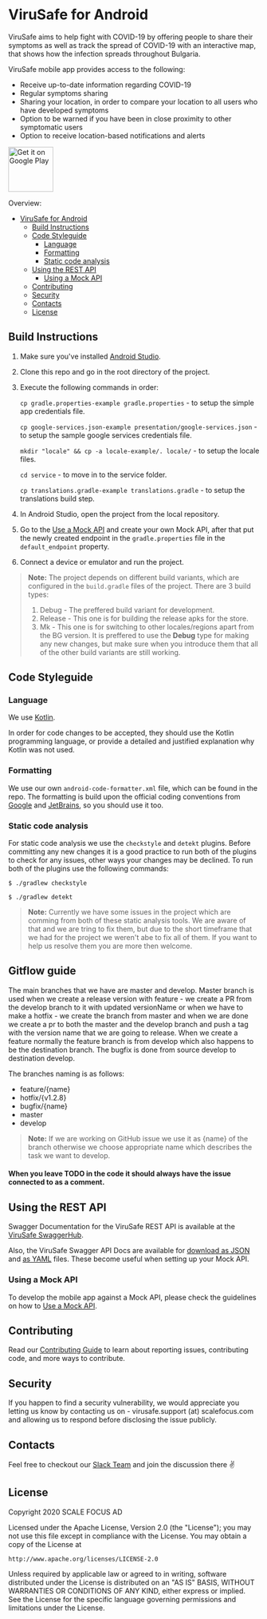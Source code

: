 # ViruSafe for Android

ViruSafe aims to help fight with COVID-19 by offering people to share their symptoms as well as track the spread of COVID-19 with an interactive map, that shows how the infection spreads throughout Bulgaria.

ViruSafe mobile app provides access to the following:
- Receive up-to-date information regarding COVID-19
- Regular symptoms sharing
- Sharing your location, in order to compare your location to all users who have developed symptoms
- Option to be warned if you have been in close proximity to other symptomatic users
- Option to receive location-based notifications and alerts

<a href='https://play.google.com/store/apps/details?id=bg.government.virusafe&pcampaignid=pcampaignidMKT-Other-global-all-co-prtnr-py-PartBadge-Mar2515-1'><img alt='Get it on Google Play' src='https://play.google.com/intl/en_us/badges/static/images/badges/en_badge_web_generic.png' height="90"/></a>

Overview:
- [ViruSafe for Android](#virusafe-for-android)
  - [Build Instructions](#build-instructions)
  - [Code Styleguide](#code-styleguide)
    - [Language](#language)
    - [Formatting](#formatting)
    - [Static code analysis](#static-code-analysis)
  - [Using the REST API](#using-the-rest-api)
    - [Using a Mock API](#using-a-mock-api)
  - [Contributing](#contributing)
  - [Security](#security)
  - [Contacts](#contacts)
  - [License](#license)

## Build Instructions

1. Make sure you've installed [Android Studio](https://developer.android.com/studio/index.html).
2. Clone this repo and go in the root directory of the project.
3. Execute the following commands in order:
   
    `cp gradle.properties-example gradle.properties` - to setup the simple app credentials file.
    
    `cp google-services.json-example presentation/google-services.json` - to setup the sample google services credentials file.
    
    `mkdir "locale" && cp -a locale-example/. locale/` - to setup the locale files.
    
    `cd service` - to move in to the service folder.
    
    `cp translations.gradle-example translations.gradle` - to setup the translations build step.
4. In Android Studio, open the project from the local repository.
5. Go to the [Use a Mock API](Using-Mock-API.md) and create your own Mock API, after that put the newly created endpoint in the `gradle.properties` file in the `default_endpoint` property.
6. Connect a device or emulator and run the project.

> **Note:** The project depends on different build variants, which are configured in the `build.gradle` files of the project. There are 3 build types:
> 	1. Debug - The preffered build variant for development.
> 	2. Release - This one is for building the release apks for the store.
> 	3. Mk - This one is for switching to other locales/regions apart from the BG version.
> It is preffered to use the **Debug** type for making any new changes, but make sure when you introduce them that all of the other build variants are still working.

## Code Styleguide

### Language
We use [Kotlin](https://kotlinlang.org/).

In order for code changes to be accepted, they should use the Kotlin programming language, or provide a detailed and justified explanation why Kotlin was not used.

### Formatting
We use our own `android-code-formatter.xml` file, which can be found in the repo.
The formatting is build upon the official coding conventions from [Google](https://source.android.com/setup/contribute/code-style) and [JetBrains](https://kotlinlang.org/docs/reference/coding-conventions.html), so you should use it too.

### Static code analysis
For static code analysis we use the ```checkstyle``` and ```detekt``` plugins. 
Before committing any new changes it is a good practice to run both of the plugins to check for any issues, other ways your changes may be declined.
To run both of the plugins use the following commands:

```$ ./gradlew checkstyle```

```$ ./gradlew detekt```

> **Note:** Currently we have some issues in the project which are comming from both of these static analysis tools. 
We are aware of that and we are tring to fix them, but due to the short timeframe that we had for the project we weren't abe to fix all of them. 
If you want to help us resolve them you are more then welcome.

## Gitflow guide

The main branches that we have are master and develop. Master branch is used when we create a release version with feature - we create a PR from the develop branch to it with updated versionName or when we have to make a hotfix - we create the branch from master and when we are done we create a pr to both the master and the develop branch and push a tag with the version name that we are going to release. When we create a feature normally the feature branch is from develop which also happens to be the destination branch.  The bugfix is done from source develop to destination develop.

The branches naming is as follows:
- feature/{name}
- hotfix/{v1.2.8}
- bugfix/{name}
- master
- develop

> **Note:** If we are working on GitHub issue we use it as {name} of the branch otherwise we choose appropriate name which describes the task we want to develop.

#### When you leave TODO in the code it should always have the issue connected to as a comment.

## Using the REST API

Swagger Documentation for the ViruSafe REST API is available at the [ViruSafe SwaggerHub](https://app.swaggerhub.com/apis-docs/ViruSafe/viru-safe_backend_rest_api/1.0.0).

Also, the ViruSafe Swagger API Docs are available for [download as JSON](https://api.swaggerhub.com/apis/ViruSafe/viru-safe_backend_rest_api/1.0.0) and [as YAML](https://api.swaggerhub.com/apis/ViruSafe/viru-safe_backend_rest_api/1.0.0/swagger.yaml) files. These become useful when setting up your Mock API.

### Using a Mock API

To develop the mobile app against a Mock API, please check the guidelines on how to [Use a Mock API](Using-Mock-API.md).

## Contributing

Read our [Contributing Guide](CONTRIBUTING.md) to learn about reporting issues, contributing code, and more ways to contribute.

## Security

If you happen to find a security vulnerability, we would appreciate you letting us know by contacting us on - virusafe.support (at) scalefocus.com and allowing us to respond before disclosing the issue publicly.

## Contacts

Feel free to checkout our [Slack Team](https://join.slack.com/t/virusafe/shared_invite/zt-dthph60w-KGyk_s6rjoGa6WjR7~tCAg) and join the discussion there ✌️

## License

Copyright 2020 SCALE FOCUS AD

Licensed under the Apache License, Version 2.0 (the "License");
you may not use this file except in compliance with the License.
You may obtain a copy of the License at

    http://www.apache.org/licenses/LICENSE-2.0

Unless required by applicable law or agreed to in writing, software
distributed under the License is distributed on an "AS IS" BASIS,
WITHOUT WARRANTIES OR CONDITIONS OF ANY KIND, either express or implied.
See the License for the specific language governing permissions and
limitations under the License.
